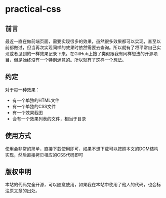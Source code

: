 # practical-css

## 前言
最近一直在做前端页面，需要实现很多的效果，虽然很多效果都可以实现，甚至以前都做过，但当再次实现同样的效果时依然需要去查询。所以就有了将平常自己实现或者见到的一样效果记录下来。在GitHub上搜了类似跟我有同样想法的开源项目，但是始终没有一个特别满意的。所以就有了这样一个想法。

## 约定
对于每一种效果：

* 有一个单独的HTML文件
* 有一个单独的CSS文件
* 有一个效果截图
* 会有一个效果列表的文件，相当于目录

## 使用方式
使用会非常的简单，直接下载使用即可，如果不想下载可以按照本文的DOM结构实现，然后直接拷贝相应的CSS代码即可

## 版权申明
本站的代码完全开源，可以随意使用，如果我在本站中使用了他人的代码，也会标注原文章的出处。
